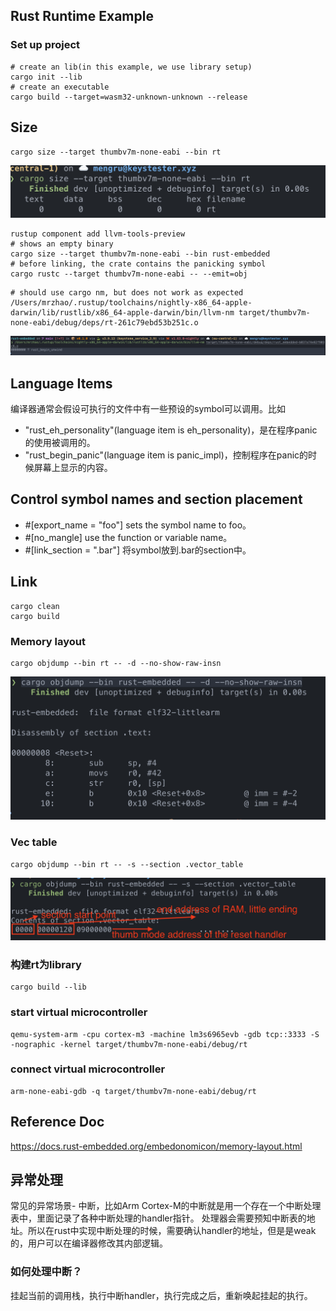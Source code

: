 ## Rust Runtime Example

### Set up project

```shell
# create an lib(in this example, we use library setup)
cargo init --lib
# create an executable
cargo build --target=wasm32-unknown-unknown --release
```

## Size
```shell
cargo size --target thumbv7m-none-eabi --bin rt
```
![zero-size](./images/zero-size.png)

```shell
rustup component add llvm-tools-preview
# shows an empty binary
cargo size --target thumbv7m-none-eabi --bin rust-embedded
# before linking, the crate contains the panicking symbol
cargo rustc --target thumbv7m-none-eabi -- --emit=obj
```

```shell
# should use cargo nm, but does not work as expected
/Users/mrzhao/.rustup/toolchains/nightly-x86_64-apple-darwin/lib/rustlib/x86_64-apple-darwin/bin/llvm-nm target/thumbv7m-none-eabi/debug/deps/rt-261c79ebd53b251c.o
```
![nm](images/nm.png)

## Language Items
编译器通常会假设可执行的文件中有一些预设的symbol可以调用。比如
- "rust_eh_personality"(language item is eh_personality)，是在程序panic的使用被调用的。
- "rust_begin_panic"(language item is panic_impl)，控制程序在panic的时候屏幕上显示的内容。


## Control symbol names and section placement

- #[export_name = "foo"] sets the symbol name to foo。
- #[no_mangle] use the function or variable name。
- #[link_section = ".bar"] 将symbol放到.bar的section中。

## Link

```shell
cargo clean
cargo build
```
### Memory layout

```shell
cargo objdump --bin rt -- -d --no-show-raw-insn
```
![memory layout](images/memory-layout.png)

### Vec table

```shell
cargo objdump --bin rt -- -s --section .vector_table
```

![vec-table](images/vec-table.png)

### 构建rt为library
```shell
cargo build --lib
```

### start virtual microcontroller
```shell
qemu-system-arm -cpu cortex-m3 -machine lm3s6965evb -gdb tcp::3333 -S -nographic -kernel target/thumbv7m-none-eabi/debug/rt
```

### connect virtual microcontroller
```shell
arm-none-eabi-gdb -q target/thumbv7m-none-eabi/debug/rt
```
## Reference Doc
https://docs.rust-embedded.org/embedonomicon/memory-layout.html


## 异常处理
常见的异常场景- 中断，比如Arm Cortex-M的中断就是用一个存在一个中断处理表中，里面记录了各种中断处理的handler指针。
处理器会需要预知中断表的地址。所以在rust中实现中断处理的时候，需要确认handler的地址，但是是weak的，用户可以在编译器修改其内部逻辑。
### 如何处理中断？
挂起当前的调用栈，执行中断handler，执行完成之后，重新唤起挂起的执行。
